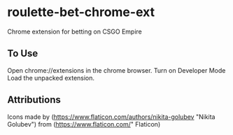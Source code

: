 # roulette-bet-chrome-ext
Chrome extension for betting on CSGO Empire

## To Use
Open chrome://extensions in the chrome browser.
Turn on Developer Mode
Load the unpacked extension.

## Attributions
Icons made by (https://www.flaticon.com/authors/nikita-golubev "Nikita Golubev") from (https://www.flaticon.com/" Flaticon)
